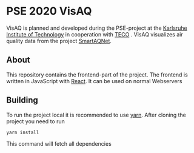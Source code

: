 # PSE 2020 VisAQ
VisAQ is planned and developed during the PSE-project at the [Karlsruhe Institute of Technology](https://www.kit.edu) in cooperation with [TECO](https://www.teco.edu/) .
VisAQ visualizes air quality data from the project [SmartAQNet](https://www.smartaq.net/de).

## About
This repository contains the frontend-part of the project. The frontend is written in JavaScript with [React](https://reactjs.org/). It can be used on normal Webservers


## Building
To run the project local it is recommended to use [yarn](https://yarnpkg.com/). After cloning the project you need to run
```bash
yarn install
```
This command will fetch all dependencies